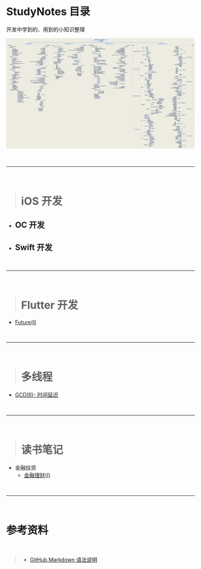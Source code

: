 # StudyNotes 目录
开发中学到的、用到的小知识整理

![iOS 系统学习教程](https://raw.githubusercontent.com/harleyGit/StudyNotes/master/iOS%20系统教程.png)


<br/>

***

<br/>

># iOS 开发

*	## OC 开发
        
*	## Swift 开发



<br/>

***

<br/>


># Flutter 开发
*	[Future(I)](https://github.com/harleyGit/StudyNotes/blob/master/Flutter/Future(I).md)



<br/>

***

<br/>

># 多线程
*	[GCD(II)- 时间延迟](https://github.com/harleyGit/StudyNotes/blob/master/多线程/GCD(II)%20-%20时间延迟.md)
    
    
    
<br/>

***

<br/>

># 读书笔记

* 金融投资	
	* [金融理财(I)](https://github.com/harleyGit/StudyNotes/blob/master/读书笔记/金融理财(I).md)





<br/>

***

<br/>



# 参考资料
<br/>

> * [GitHub Markdown 语法说明](https://github.com/riku/Markdown-Syntax-CN/blob/master/syntax.md#p)






